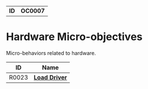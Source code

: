 |||
|--|-----|
|**ID**|**OC0007**|

# Hardware Micro-objectives #
Micro-behaviors related to hardware.

|ID|Name|
|-----------------------------|--------|
|R0023|[**Load Driver**](https://github.com/MBCProject/mbc-markdown/blob/master/micro-behaviors/hardware/load-driver.md)|